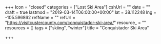 +++
Icon = "closed"
categories = ["Lost Ski Area"]
cshUrl = ""
date = ""
draft = true
lastmod = "2019-03-14T06:00:00+00:00"
lat = 38.112248
lng = -105.596862
refName = ""
refUrl = "https://visitcustercounty.com/conquistador-ski-area/"
resource_ = ""
resources = []
tags = ["skiing", "winter"]
title = "Conquistador Ski Area"

+++
